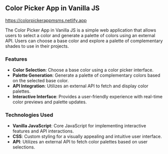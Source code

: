 ## Color Picker App in Vanilla JS

https://colorpickerappmsms.netlify.app

The Color Picker App in Vanilla JS is a simple web application that allows users to select a color and generate a palette of colors using an external API. Users can choose a base color and explore a palette of complementary shades to use in their projects.

### Features
- **Color Selection**: Choose a base color using a color picker interface.
- **Palette Generation**: Generate a palette of complementary colors based on the selected base color.
- **API Integration**: Utilizes an external API to fetch and display color palettes.
- **Interactive Interface**: Provides a user-friendly experience with real-time color previews and palette updates.

### Technologies Used
- **Vanilla JavaScript**: Core JavaScript for implementing interactive features and API interactions.
- **CSS**: Custom styling for a visually appealing and intuitive user interface.
- **API**: Utilizes an external API to fetch color palettes based on user selections.
